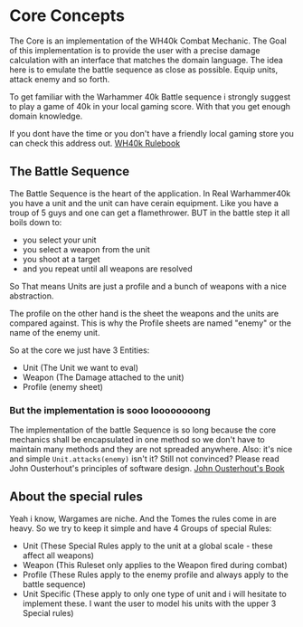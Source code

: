 # Core Concepts

The Core is an implementation of the WH40k Combat Mechanic. The Goal of this
implementation is to provide the user with a precise damage calculation
with an interface that matches the domain language. The idea here is
to emulate the battle sequence as close as possible. Equip units,
attack enemy and so forth. 

To get familiar with the Warhammer 40k Battle sequence i strongly
suggest to play a game of 40k in your local gaming score. With that 
you get enough domain knowledge. 

If you dont have the time or you don't have a friendly local
gaming store you can check this address out.
[WH40k Rulebook](https://www.warhammer-community.com/2023/06/02/download-the-new-warhammer-40000-rules-for-free-right-here/)

## The Battle Sequence
The Battle Sequence is the heart of the application.
In Real Warhammer40k you have a unit and the unit can have cerain equipment.
Like you have a troup of 5 guys and one can get a flamethrower.
BUT in the battle step it all boils down to: 
- you select your unit
- you select a weapon from the unit
- you shoot at a target
- and you repeat until all weapons are resolved

So That means Units are just a profile and a bunch of weapons with a nice
abstraction. 

The profile on the other hand is the sheet the weapons and the units are compared against.
This is why the Profile sheets are named "enemy" or the name of the enemy unit.

So at the core we just have 3 Entities:
- Unit (The Unit we want to eval)
- Weapon (The Damage attached to the unit)
- Profile (enemy sheet)

### But the implementation is sooo loooooooong
The implementation of the battle Sequence is so long because 
the core mechanics shall be encapsulated in one method so we don't have to 
maintain many methods and they are not spreaded anywhere.
Also: it's nice and simple `Unit.attacks(enemy)` isn't it?
Still not convinced? Please read John Ousterhout's principles of software design.
[John Ousterhout's Book](https://web.stanford.edu/~ouster/cgi-bin/book.php) 

## About the special rules

Yeah i know, Wargames are niche. And the Tomes the rules come in are heavy.
So we try to keep it simple and have 4 Groups of special Rules:
- Unit (These Special Rules apply to the unit at a global scale - these affect all weapons)
- Weapon (This Ruleset only applies to the Weapon fired during combat)
- Profile (These Rules apply to the enemy profile and always apply to the battle sequence)
- Unit Specific (These apply to only one type of unit and i will hesitate to implement these.
I want the user to model his units with the upper 3 Special rules)


